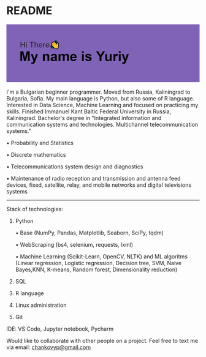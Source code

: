 # README
[![MasterHead](header.png)](https://github.com/FuryFridge)

I'm a Bulgarian beginner programmer. Moved from Russia, Kaliningrad to Bulgaria, Sofia. My main language is Python, but also some of R language. Interested in Data Science, Machine Learning and focused on practicing my skills. 
Finished Immanuel Kant Baltic Federal University in Russia, Kaliningrad. Bachelor's degree in "Integrated information and communication systems and technologies. Multichannel telecommunication systems." 

  • Probability and Statistics
  
  • Discrete mathematics
  
  • Telecommunications system design and diagnostics
  
  • Maintenance of radio reception and transmission and antenna feed devices, fixed, satellite, relay, and mobile networks and digital televisions systems

---
Stack of technologies:
 1. Python
 
    • Base (NumPy, Pandas, Matplotlib, Seaborn, SciPy, tqdm)
    
    • WebScraping (bs4, selenium, requests, lxml)
    
    • Machine Learning (Scikit-Learn, OpenCV, NLTK) and ML algoritms (Linear regression, Logistic regression, Decision tree, SVM, Naive Bayes,KNN, K-means, Random forest, Dimensionality reduction)
 
 2. SQL
 3. R language
 4. Linux administration
 5. Git

IDE: VS Code, Jupyter notebook, Pycharm

Would like to collaborate with other people on a project. Feel free to text me via email: [chankovyp@gmail.com](mailto:chankovyp@gmail.com)
